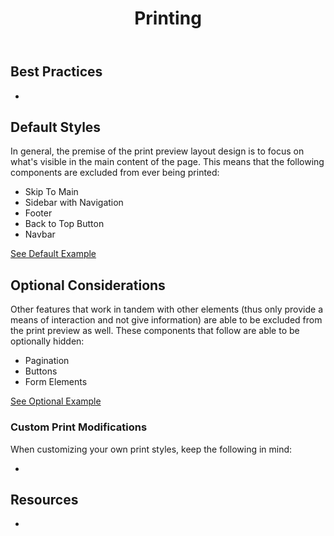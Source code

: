 ﻿---
title: Printing
summary: Guidelines for different printing styles.
tags: print
layout: guide
eleventyNavigation:
  key: Printing
  parent: Foundation
  order: 13
  excerpt: Guidelines for different printing styles.
  img: /img/illustrations/illus-images.svg
---

## Best Practices

- 

## Default Styles

In general, the premise of the print preview layout design is to focus on what's visible in the main content of the page.
This means that the following components are excluded from ever being printed:

- Skip To Main
- Sidebar with Navigation
- Footer
- Back to Top Button
- Navbar

<a class="btn btn-primary" href="/foundation/printing-default/" target="_blank">See Default Example</a>

## Optional Considerations

Other features that work in tandem with other elements (thus only provide a means of interaction and not give information) are able to be excluded from the print preview as well.
These components that follow are able to be optionally hidden:

- Pagination
- Buttons
- Form Elements

<a class="btn btn-primary" href="/foundation/printing-optional/" target="_blank">See Optional Example</a>

### Custom Print Modifications

When customizing your own print styles, keep the following in mind:

- 

## Resources

- 
